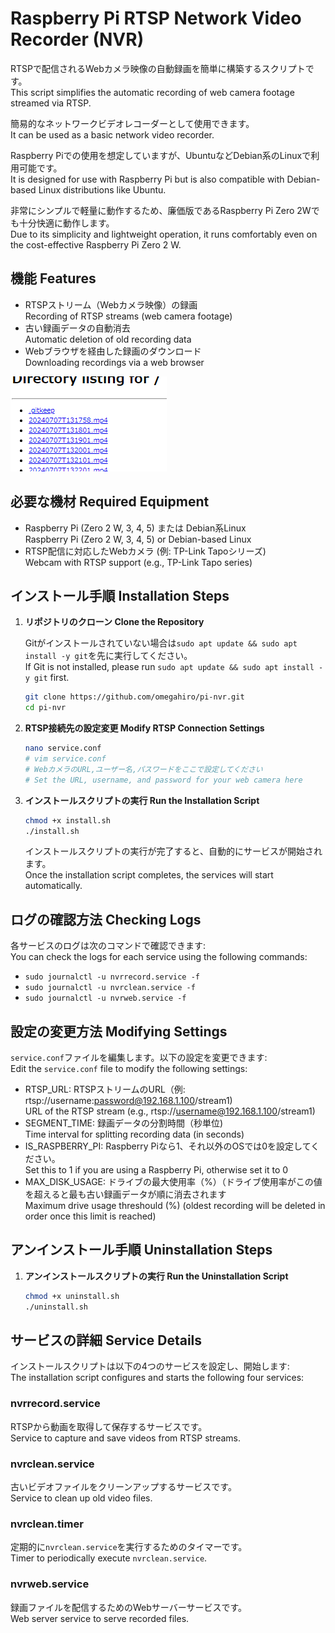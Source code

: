 # Raspberry Pi RTSP Network Video Recorder (NVR)

RTSPで配信されるWebカメラ映像の自動録画を簡単に構築するスクリプトです。<br>
This script simplifies the automatic recording of web camera footage streamed via RTSP.


簡易的なネットワークビデオレコーダーとして使用できます。<br>
It can be used as a basic network video recorder.

Raspberry Piでの使用を想定していますが、UbuntuなどDebian系のLinuxで利用可能です。<br>
It is designed for use with Raspberry Pi but is also compatible with Debian-based Linux distributions like Ubuntu.

非常にシンプルで軽量に動作するため、廉価版であるRaspberry Pi Zero 2Wでも十分快適に動作します。<br>
 Due to its simplicity and lightweight operation, it runs comfortably even on the cost-effective Raspberry Pi Zero 2 W.

## 機能 Features
- RTSPストリーム（Webカメラ映像）の録画<br>
  Recording of RTSP streams (web camera footage)
- 古い録画データの自動消去<br>
  Automatic deletion of old recording data
- Webブラウザを経由した録画のダウンロード<br>
  Downloading recordings via a web browser

![Example Image](https://github.com/omegahiro/pi-nvr/blob/master/docs/images/webdashboard.png)

## 必要な機材 Required Equipment
- Raspberry Pi (Zero 2 W, 3, 4, 5) または Debian系Linux<br>
  Raspberry Pi (Zero 2 W, 3, 4, 5) or Debian-based Linux
- RTSP配信に対応したWebカメラ (例: TP-Link Tapoシリーズ)<br>
  Webcam with RTSP support (e.g., TP-Link Tapo series)

## インストール手順 Installation Steps

1. **リポジトリのクローン Clone the Repository**

   Gitがインストールされていない場合は`sudo apt update && sudo apt install -y git`を先に実行してください。<br>
   If Git is not installed, please run `sudo apt update && sudo apt install -y git` first.
    ```sh
    git clone https://github.com/omegahiro/pi-nvr.git
    cd pi-nvr
    ```

2. **RTSP接続先の設定変更 Modify RTSP Connection Settings**
    ```sh
    nano service.conf
    # vim service.conf
    # WebカメラのURL,ユーザー名,パスワードをここで設定してください
    # Set the URL, username, and password for your web camera here
    ```

3. **インストールスクリプトの実行 Run the Installation Script**
    ```sh
    chmod +x install.sh
    ./install.sh
    ```
    インストールスクリプトの実行が完了すると、自動的にサービスが開始されます。<br>
    Once the installation script completes, the services will start automatically.

## ログの確認方法 Checking Logs
各サービスのログは次のコマンドで確認できます:<br>
You can check the logs for each service using the following commands:
 - `sudo journalctl -u nvrrecord.service -f`
 - `sudo journalctl -u nvrclean.service -f`
 - `sudo journalctl -u nvrweb.service -f`

## 設定の変更方法 Modifying Settings
 `service.conf`ファイルを編集します。以下の設定を変更できます:<br>
Edit the `service.conf` file to modify the following settings:

 - RTSP_URL: RTSPストリームのURL（例: rtsp://username:password@192.168.1.100/stream1)<br>
   URL of the RTSP stream (e.g., rtsp://username@192.168.1.100/stream1)
 - SEGMENT_TIME: 録画データの分割時間（秒単位)<br>
   Time interval for splitting recording data (in seconds)
 - IS_RASPBERRY_PI: Raspberry Piなら1、それ以外のOSでは0を設定してください。<br>
   Set this to 1 if you are using a Raspberry Pi, otherwise set it to 0
 - MAX_DISK_USAGE: ドライブの最大使用率（%）（ドライブ使用率がこの値を超えると最も古い録画データが順に消去されます<br>
   Maximum drive usage threshould (%) (oldest recording will be deleted in order once this limit is reached)

## アンインストール手順 Uninstallation Steps
1. **アンインストールスクリプトの実行 Run the Uninstallation Script**
    ```sh
    chmod +x uninstall.sh
    ./uninstall.sh
    ```

## サービスの詳細 Service Details
インストールスクリプトは以下の4つのサービスを設定し、開始します:<br>
The installation script configures and starts the following four services:

### nvrrecord.service
RTSPから動画を取得して保存するサービスです。<br>
Service to capture and save videos from RTSP streams.

### nvrclean.service
古いビデオファイルをクリーンアップするサービスです。<br>
Service to clean up old video files.

### nvrclean.timer
定期的に`nvrclean.service`を実行するためのタイマーです。<br>
Timer to periodically execute `nvrclean.service`.

### nvrweb.service
録画ファイルを配信するためのWebサーバーサービスです。<br>
Web server service to serve recorded files.
